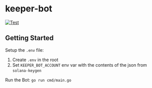 # keeper-bot
[![Test](https://github.com/Dcaf-Protocol/keeper-bot/actions/workflows/test.yaml/badge.svg)](https://github.com/Dcaf-Protocol/keeper-bot/actions/workflows/test.yaml)

## Getting Started
Setup the `.env` file:

1. Create `.env` in the root
2. Set `KEEPER_BOT_ACCOUNT` env var with the contents of the json from `solana-keygen`

Run the Bot: `go run cmd/main.go`
